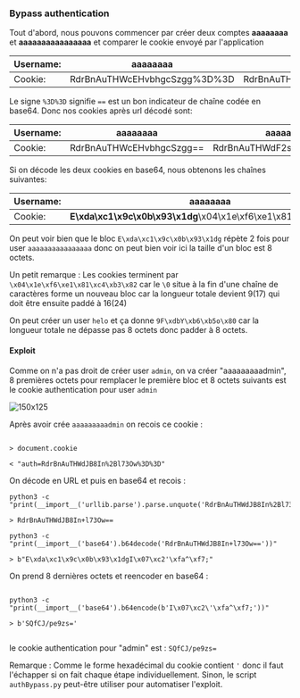 

### Bypass authentication
Tout d'abord, nous pouvons commencer par créer deux comptes **aaaaaaaa** et **aaaaaaaaaaaaaaaa** et comparer le cookie envoyé par l'application

| Username: | aaaaaaaa | aaaaaaaaaaaaaaaa |
|----------|----------|------------------|
| Cookie: | RdrBnAuTHWcEHvbhgcSzgg%3D%3D | RdrBnAuTHWdF2sGcC5MdZwQe9uGBxLOC |

Le signe ``%3D%3D`` signifie ``==`` est un bon indicateur de chaîne codée en base64. Donc nos cookies après url décodé sont:

| Username: | aaaaaaaa | aaaaaaaaaaaaaaaa |
|----------|----------|------------------|
| Cookie: | RdrBnAuTHWcEHvbhgcSzgg== | RdrBnAuTHWdF2sGcC5MdZwQe9uGBxLOC |


Si on décode les deux cookies en base64, nous obtenons les chaînes suivantes:

| Username: | aaaaaaaa | aaaaaaaaaaaaaaaa |
|----------|----------|------------------|
| Cookie: | **E\xda\xc1\x9c\x0b\x93\x1dg**\x04\x1e\xf6\xe1\x81\xc4\xb3\x82 | **E\xda\xc1\x9c\x0b\x93\x1dgE\xda\xc1\x9c\x0b\x93\x1dg**\x04\x1e\xf6\xe1\x81\xc4\xb3\x82 |

On peut voir bien que le bloc `E\xda\xc1\x9c\x0b\x93\x1dg` répète 2 fois pour user `aaaaaaaaaaaaaaaa`
donc on peut bien voir ici la taille d'un bloc est 8 octets.


Un petit remarque : Les cookies terminent par `\x04\x1e\xf6\xe1\x81\xc4\xb3\x82` car le `\0` situe à la fin d'une chaîne de caractères forme un nouveau bloc car la longueur totale devient 9(17) qui doit être ensuite paddé à 16(24)

On peut créer un user `helo` et ça donne `9F\xdbY\xb6\xb5o\x80` car la longueur totale ne dépasse pas 8 octets donc padder à 8 octets. 

#### Exploit
Comme on n'a pas droit de créer user `admin`, on va créer "aaaaaaaaadmin", 8 premières octets pour remplacer le première bloc et 8 octets suivants est le cookie authentication pour user `admin`

![150x125](https://user-images.githubusercontent.com/26149560/36853856-d1b7a01e-1d6f-11e8-8248-742995fb076c.png)

Après avoir crée `aaaaaaaaadmin` on recois ce cookie :

```

> document.cookie

< "auth=RdrBnAuTHWdJB8In%2Bl73Ow%3D%3D"

```

On décode en URL et puis en base64 et recois :

```
python3 -c "print(__import__('urllib.parse').parse.unquote('RdrBnAuTHWdJB8In%2Bl73Ow%3D%3D'))"

> RdrBnAuTHWdJB8In+l73Ow==

python3 -c "print(__import__('base64').b64decode('RdrBnAuTHWdJB8In+l73Ow=='))"

> b"E\xda\xc1\x9c\x0b\x93\x1dgI\x07\xc2'\xfa^\xf7;"

```

On prend 8 dernières octets et reencoder en base64 : 

```

python3 -c "print(__import__('base64').b64encode(b'I\x07\xc2\'\xfa^\xf7;'))"

> b'SQfCJ/pe9zs='


```

le cookie authentication pour "admin" est : `SQfCJ/pe9zs=`

Remarque : Comme le forme hexadécimal du cookie contient `'` donc il faut l'échapper si on fait chaque étape individuellement.
Sinon, le script `authBypass.py`  peut-être utiliser pour automatiser l'exploit. 
